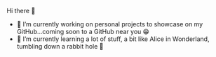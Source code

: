 Hi there 👋

- 🔭 I’m currently working on personal projects to showcase on my GitHub...coming soon to a GitHub near you 😁
- 🌱 I’m currently learning a lot of stuff, a bit like Alice in Wonderland, tumbling down a rabbit hole 🐰

